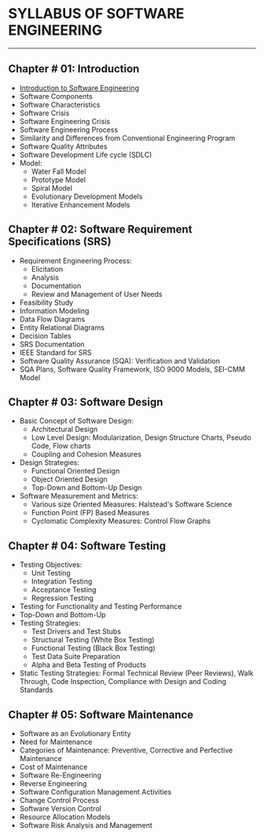 # SYLLABUS OF SOFTWARE ENGINEERING

---

## Chapter # 01: Introduction
- [Introduction to Software Engineering](./Chapter1/Readme.md)
- Software Components
- Software Characteristics
- Software Crisis
- Software Engineering Crisis
- Software Engineering Process
- Similarity and Differences from Conventional Engineering Program
- Software Quality Attributes
- Software Development Life cycle (SDLC)
- Model:
  - Water Fall Model
  - Prototype Model
  - Spiral Model
  - Evolutionary Development Models
  - Iterative Enhancement Models

## Chapter # 02: Software Requirement Specifications (SRS)
- Requirement Engineering Process:
  - Elicitation
  - Analysis
  - Documentation
  - Review and Management of User Needs
- Feasibility Study
- Information Modeling
- Data Flow Diagrams
- Entity Relational Diagrams
- Decision Tables
- SRS Documentation
- IEEE Standard for SRS
- Software Quality Assurance (SQA): Verification and Validation
- SQA Plans, Software Quality Framework, ISO 9000 Models, SEI-CMM Model

## Chapter # 03: Software Design
- Basic Concept of Software Design:
  - Architectural Design
  - Low Level Design: Modularization, Design Structure Charts, Pseudo Code, Flow charts
  - Coupling and Cohesion Measures
- Design Strategies:
  - Functional Oriented Design
  - Object Oriented Design
  - Top-Down and Bottom-Up Design
- Software Measurement and Metrics:
  - Various size Oriented Measures: Halstead's Software Science
  - Function Point (FP) Based Measures
  - Cyclomatic Complexity Measures: Control Flow Graphs

## Chapter # 04: Software Testing
- Testing Objectives:
  - Unit Testing
  - Integration Testing
  - Acceptance Testing
  - Regression Testing
- Testing for Functionality and Testing Performance
- Top-Down and Bottom-Up
- Testing Strategies:
  - Test Drivers and Test Stubs
  - Structural Testing (White Box Testing)
  - Functional Testing (Black Box Testing)
  - Test Data Suite Preparation
  - Alpha and Beta Testing of Products
- Static Testing Strategies: Formal Technical Review (Peer Reviews), Walk Through, Code Inspection, Compliance with Design and Coding Standards

## Chapter # 05: Software Maintenance
- Software as an Evolutionary Entity
- Need for Maintenance
- Categories of Maintenance: Preventive, Corrective and Perfective Maintenance
- Cost of Maintenance
- Software Re-Engineering
- Reverse Engineering
- Software Configuration Management Activities
- Change Control Process
- Software Version Control
- Resource Allocation Models
- Software Risk Analysis and Management
